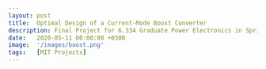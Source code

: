 ```yaml
---
layout: post
title:  Optimal Design of a Current-Mode Boost Converter
description: Final Project for 6.334 Graduate Power Electronics in Spring 2020.
date:   2020-05-11 00:00:00 +0300
image:  '/images/boost.png'
tags:   [MIT Projects]
---
```


<object data="../assets/6_334_Final_Project.pdf" width="1000" height="1000" type='application/pdf'></object>